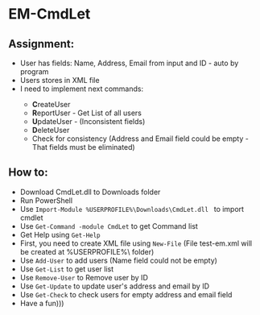 # EM-CmdLet
<h2>Assignment:</h2>
<ul>
<li>User has fields: Name, Address, Email from input and ID - auto by program</li>
<li>Users stores in XML file</li>
<li>I need to implement next commands:</li>
<ul>
<li><b>C</b>reateUser</li>
<li><b>R</b>eportUser - Get List of all users</li>
<li><b>U</b>pdateUser - (Inconsistent fields)</li>
<li><b>D</b>eleteUser</li>
<li>Check for consistency (Address and Email field could be empty - That fields must be eliminated)</li>
</ul>
</ul>
<p>
<h2>How to:</h2>
<ul>
<li>Download CmdLet.dll to Downloads folder</li>
<li>Run PowerShell</li>
<li>Use <code>Import-Module %USERPROFILE%\Downloads\CmdLet.dll </code> to import cmdlet</li>
<li>Use <code>Get-Command -module CmdLet</code> to get Command list</li>
<li>Get Help using <code>Get-Help</code></li>
<li>First, you need to create XML file using <code>New-File</code> (File test-em.xml will be created at %USERPROFILE%\ folder)</li>
<li>Use <code>Add-User</code> to add users (Name field could not be empty)</li>
<li>Use <code>Get-List</code> to get user list</li>
<li>Use <code>Remove-User</code> to Remove user by ID</li>
<li>Use <code>Get-Update</code> to update user's address and email by ID</li>
<li>Use <code>Get-Check</code> to check users for empty address and email field</li>
<li>Have a fun)))</li>
</ul>
